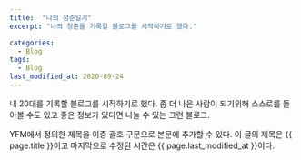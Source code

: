 ```yaml
---
title:  "나의 청춘일기"
excerpt: "나의 청춘을 기록할 블로그를 시작하기로 했다."

categories:
  - Blog
tags:
  - Blog
last_modified_at: 2020-09-24
---
```


내 20대를 기록할 블로그를 시작하기로 했다.
좀 더 나은 사람이 되기위해 스스로를 돌아볼 수도 있고 좋은 정보가 있다면 나눌 수 있는 그런 블로그.



YFM에서 정의한 제목을 이중 괄호 구문으로 본문에 추가할 수 있다.
이 글의 제목은 {{ page.title }}이고
마지막으로 수정된 시간은 {{ page.last_modified_at }}이다.